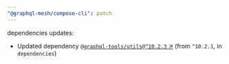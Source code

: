 ```yaml
---
"@graphql-mesh/compose-cli": patch
---
```

dependencies updates:
  - Updated dependency [`@graphql-tools/utils@^10.2.3` ↗︎](https://www.npmjs.com/package/@graphql-tools/utils/v/10.2.3) (from `^10.2.1`, in `dependencies`)
